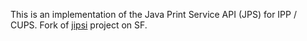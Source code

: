 This is an implementation of the Java Print Service API (JPS) for IPP / CUPS. Fork of [jipsi](https://sourceforge.net/projects/jipsi/) project on SF.
